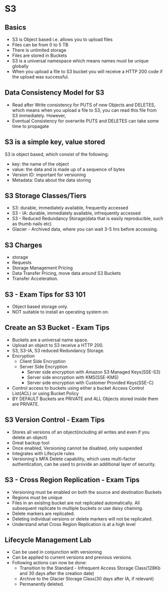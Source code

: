 # S3

## Basics
- S3 is Object based i.e. allows you to upload files
- Files can be from 0 to 5 TB
- There is unlimited storage
- Files are stored in Buckets
- S3 is a universal namespace which means names must be unique globally
- When you upload a file to S3 bucket you will receive a HTTP 200 code if the upload was successful.

## Data Consistency Model for S3
- Read after Write consistency for PUTS of new Objects and DELETES, which means when you upload a file to S3, you can read this file from S3 immediately. However,
- Eventual Consistency for overwrite PUTS and DELETES can take some time to propagate
## S3 is a simple key, value stored
S3 is object based, which consist of the following:
- key: the name of the object
- value: the data and is made up of a sequence of bytes
- Version ID: important for versioning
- Metadata: Data about the data storing

## S3 Storage Classes/Tiers
- S3: durable, immediately available, frequently accessed
- S3 - IA: durable, immediately available, infrequently accessed
- S3 - Reduced Redundancy Storage(data that is easily reproducible, such as thumb nails etc)
- Glacier - Archived data, where you can wait 3-5 hrs before accessing.

## S3 Charges
- storage
- Requests
- Storage Management Pricing
- Data Transfer Pricing, move data around S3 Buckets
- Transfer Acceleration.

## S3 - Exam Tips for S3 101
- Object based storage only.
- NOT  suitable to install an operating system on.

## Create an S3 Bucket - Exam Tips
- Buckets are a universal name space.
- Upload an object to S3 receive a HTTP 200.
- S3, S3-IA, S3 reduced Redundancy Storage.
- Encryption
  - Client Side Encryption
  - Server Side Encryption
    - Server side encryption with Amazon S3 Managed Keys(SSE-S3)
    - Server side encryption with KMS(SSE-KMS)
    - Server side encryption with Customer Provided Keys(SSE-C)
- Control access to buckets using either a bucket Access Control List(ACL) or using Bucket Policy
- BY DEFAULT Buckets are PRIVATE and ALL Objects stored inside them are PRIVATE.

## S3 Version Control - Exam Tips
- Stores all versions of an object(including all writes and even if you delete an object)
- Great backup tool
- Once enabled, Versioning cannot be disabled, only suspended
- Integrates with Lifecycle rules
- Versioning's MFA Delete capability, which uses multi-factor authentication, can be used to provide an additional layer of security.

## S3 - Cross Region Replication - Exam Tips
- Versioning must be enabled on both the source and destination Buckets
- Regions must be unique
- Files in an existing bucket are not replicated automatically. All subsequent replicate to multiple buckets or use daisy chaining.
- Delete markers are replicated.
- Deleting individual versions or delete markers will not be replicated.
- Understand what Cross Region Replication is at a high level
## Lifecycle Management Lab
- Can be used in conjunction with versioning
- Can be applied to current versions and previous versions.
- Following actions can now be done:
  - Transition to the Standard - Infrequent Access Storage Class(128Kb and 30 days after the creation date)
  - Archive to the Glacier Storage Class(30 days after IA, if relevant)
  - Permanently deleted.
